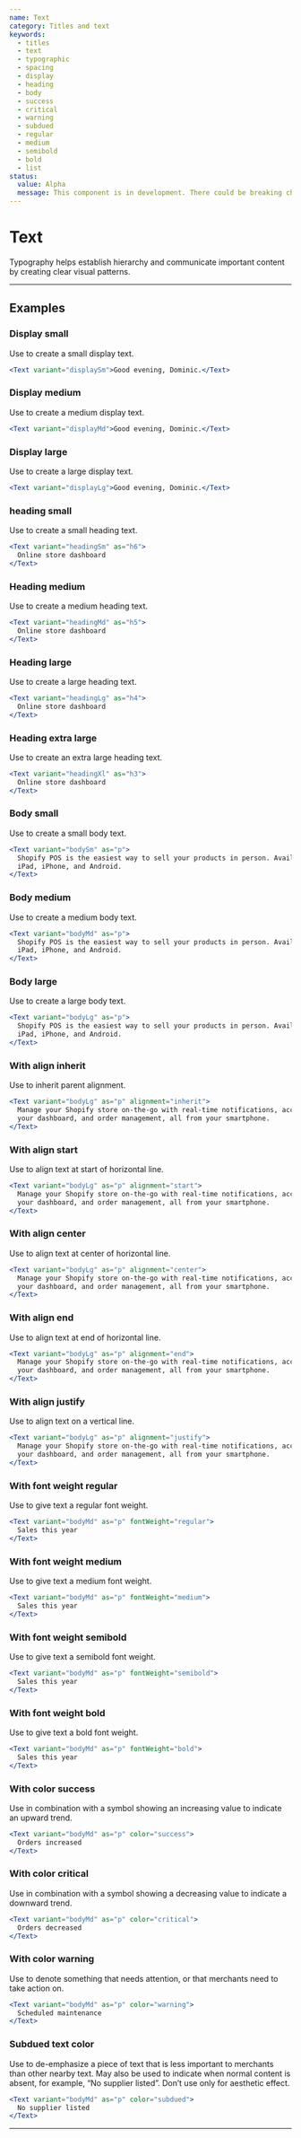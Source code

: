 ```yaml
---
name: Text
category: Titles and text
keywords:
  - titles
  - text
  - typographic
  - spacing
  - display
  - heading
  - body
  - success
  - critical
  - warning
  - subdued
  - regular
  - medium
  - semibold
  - bold
  - list
status:
  value: Alpha
  message: This component is in development. There could be breaking changes made to it in a non-major release of Polaris. Please use with caution.
---
```


# Text

Typography helps establish hierarchy and communicate important content by creating clear visual patterns.

---

## Examples

### Display small

Use to create a small display text.

```jsx
<Text variant="displaySm">Good evening, Dominic.</Text>
```

### Display medium

Use to create a medium display text.

```jsx
<Text variant="displayMd">Good evening, Dominic.</Text>
```

### Display large

Use to create a large display text.

```jsx
<Text variant="displayLg">Good evening, Dominic.</Text>
```

### heading small

Use to create a small heading text.

```jsx
<Text variant="headingSm" as="h6">
  Online store dashboard
</Text>
```

### Heading medium

Use to create a medium heading text.

```jsx
<Text variant="headingMd" as="h5">
  Online store dashboard
</Text>
```

### Heading large

Use to create a large heading text.

```jsx
<Text variant="headingLg" as="h4">
  Online store dashboard
</Text>
```

### Heading extra large

Use to create an extra large heading text.

```jsx
<Text variant="headingXl" as="h3">
  Online store dashboard
</Text>
```

### Body small

Use to create a small body text.

```jsx
<Text variant="bodySm" as="p">
  Shopify POS is the easiest way to sell your products in person. Available for
  iPad, iPhone, and Android.
</Text>
```

### Body medium

Use to create a medium body text.

```jsx
<Text variant="bodyMd" as="p">
  Shopify POS is the easiest way to sell your products in person. Available for
  iPad, iPhone, and Android.
</Text>
```

### Body large

Use to create a large body text.

```jsx
<Text variant="bodyLg" as="p">
  Shopify POS is the easiest way to sell your products in person. Available for
  iPad, iPhone, and Android.
</Text>
```

### With align inherit

Use to inherit parent alignment.

```jsx
<Text variant="bodyLg" as="p" alignment="inherit">
  Manage your Shopify store on-the-go with real-time notifications, access to
  your dashboard, and order management, all from your smartphone.
</Text>
```

### With align start

Use to align text at start of horizontal line.

```jsx
<Text variant="bodyLg" as="p" alignment="start">
  Manage your Shopify store on-the-go with real-time notifications, access to
  your dashboard, and order management, all from your smartphone.
</Text>
```

### With align center

Use to align text at center of horizontal line.

```jsx
<Text variant="bodyLg" as="p" alignment="center">
  Manage your Shopify store on-the-go with real-time notifications, access to
  your dashboard, and order management, all from your smartphone.
</Text>
```

### With align end

Use to align text at end of horizontal line.

```jsx
<Text variant="bodyLg" as="p" alignment="end">
  Manage your Shopify store on-the-go with real-time notifications, access to
  your dashboard, and order management, all from your smartphone.
</Text>
```

### With align justify

Use to align text on a vertical line.

```jsx
<Text variant="bodyLg" as="p" alignment="justify">
  Manage your Shopify store on-the-go with real-time notifications, access to
  your dashboard, and order management, all from your smartphone.
</Text>
```

### With font weight regular

Use to give text a regular font weight.

```jsx
<Text variant="bodyMd" as="p" fontWeight="regular">
  Sales this year
</Text>
```

### With font weight medium

Use to give text a medium font weight.

```jsx
<Text variant="bodyMd" as="p" fontWeight="medium">
  Sales this year
</Text>
```

### With font weight semibold

Use to give text a semibold font weight.

```jsx
<Text variant="bodyMd" as="p" fontWeight="semibold">
  Sales this year
</Text>
```

### With font weight bold

Use to give text a bold font weight.

```jsx
<Text variant="bodyMd" as="p" fontWeight="bold">
  Sales this year
</Text>
```

### With color success

Use in combination with a symbol showing an increasing value to indicate an upward trend.

```jsx
<Text variant="bodyMd" as="p" color="success">
  Orders increased
</Text>
```

### With color critical

Use in combination with a symbol showing a decreasing value to indicate a downward trend.

```jsx
<Text variant="bodyMd" as="p" color="critical">
  Orders decreased
</Text>
```

### With color warning

Use to denote something that needs attention, or that merchants need to take action on.

```jsx
<Text variant="bodyMd" as="p" color="warning">
  Scheduled maintenance
</Text>
```

### Subdued text color

Use to de-emphasize a piece of text that is less important to merchants than other nearby text. May also be used to indicate when normal content is absent, for example, “No supplier listed”. Don’t use only for aesthetic effect.

```jsx
<Text variant="bodyMd" as="p" color="subdued">
  No supplier listed
</Text>
```

---
